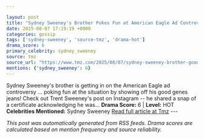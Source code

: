 ```yaml
---

layout: post
title: "Sydney Sweeney's Brother Pokes Fun at American Eagle Ad Controversy"
date: 2025-08-07 17:19:19 +0000
categories: gossip
tags: ['sydney-sweeney', 'source-tmz', 'drama-hot']
drama_score: 6
primary_celebrity: sydney_sweeney
source: tmz
source_url: "https://www.tmz.com/2025/08/07/sydney-sweeney-brother-good-jeans-american-eagle-ad/"
mentions: {'sydney_sweeney': 6}
---
```


Sydney Sweeney's brother is getting in on the American Eagle ad controversy ... poking fun at the situation by showing off his good genes jeans! Check out Trent Sweeney's post on Instagram -- he shared a snap of a certificate acknowledging he was… **Drama Score:** 6 | **Level:** HOT **Celebrities Mentioned:** Sydney Sweeney [Read full article at Tmz](https://www.tmz.com/2025/08/07/sydney-sweeney-brother-good-jeans-american-eagle-ad/) --- 

*This post was automatically generated from RSS feeds. Drama scores are calculated based on mention frequency and source reliability.*